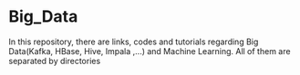 # Big_Data

In this repository, there are links, codes and tutorials regarding Big Data(Kafka, HBase, Hive, Impala ,...) and Machine Learning. All of them are separated by directories 
